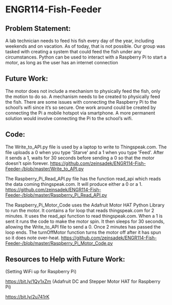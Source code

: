 # ENGR114-Fish-Feeder
## Problem Statement:
A lab technician needs to feed his fish every day of the year, including weekends and on vacation. As of today, that is not possible. Our group was tasked with creating a system that could feed the fish under any circumstances.  Python can be used to interact with a Raspberry Pi to start a motor, as long as the user  has an internet connection

## Future Work:
The motor does not include a mechanism to physically feed the fish, only the motion to do so. A mechanism needs to be created to physically feed the fish. There are some issues with connecting the Raspberry Pi to the school’s wifi since it’s so secure. One work around could be created by connecting the Pi a mobile hotspot via smartphone. A more permanent solution would involve connecting the Pi to the school’s wifi.

## Code:
The Write_to_API.py file is used by a laptop to write to Thingspeak.com. The file uploads a 0 when you type 'Starve' and a 1 when you type 'Feed'. After it sends a 1, waits for 30 seconds before sending a 0 so that the motor doesn't spin forever.
https://github.com/zeinsadek/ENGR114-Fish-Feeder-/blob/master/Write_to_API.py

The Raspberry_Pi_Read_API.py file has the function read_api which reads the data coming thingspeak.com. It will produce either a 0 or a 1.
https://github.com/zeinsadek/ENGR114-Fish-Feeder-/blob/master/Raspberry_Pi_Read_API.py

The Raspberry_Pi_Motor_Code uses the Adafruit Motor HAT Python Library to run the motor. It contains a for loop that reads thingspeak.com for 2 minutes. It uses the read_api function to read thingspeak.com. When a 1 is sent it runs the code to make the motor spin. It then sleeps for 30 seconds, allowing the Write_to_API file to send a 0. Once 2 minutes has passed the loop ends. The turnOffMotor function turns the motor off after it has spun so it does note over-heat.
https://github.com/zeinsadek/ENGR114-Fish-Feeder-/blob/master/Raspberry_Pi_Motor_Code.py


## Resources to Help with Future Work: 
(Setting WiFi up for Raspberry Pi) 

https://bit.ly/1Qy1xZm
(Adafruit DC and Stepper Motor HAT for Raspberry Pi)  

https://bit.ly/2u741rK 
